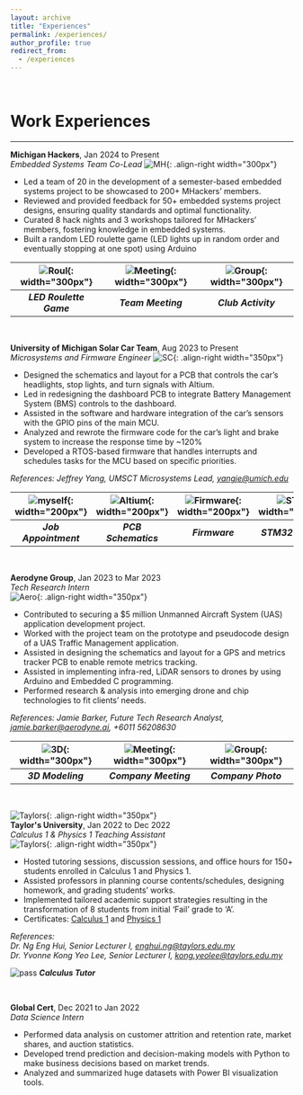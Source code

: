 ```yaml
---
layout: archive
title: "Experiences"
permalink: /experiences/
author_profile: true
redirect_from:
  - /experiences
---
```


&nbsp;
&nbsp;

Work Experiences
======

------------------------------- 

**Michigan Hackers**, Jan 2024 to Present  
*Embedded Systems Team Co-Lead* 
![MH](/images/mhackers.jpg){: .align-right width="300px"} 
- Led a team of 20 in the development of a semester-based embedded systems project to be showcased to 200+ MHackers’ members.
- Reviewed and provided feedback for 50+ embedded systems project designs, ensuring quality standards and optimal functionality.
- Curated 8 hack nights and 3 workshops tailored for MHackers’ members, fostering knowledge in embedded systems.
- Built a random LED roulette game (LED lights up in random order and eventually stopping at one spot) using Arduino 

|  ![Roul](/images/roulette.jpg){: width="300px"} |  ![Meeting](/images/mhmeeting.jpg){: width="300px"}|  ![Group](/images/mass.jpeg){: width="300px"}  |
|:-----------------------:|:-----------------------:|:-----------------------:|
| ***LED Roulette Game*** | ***Team Meeting*** | ***Club Activity*** | 

&nbsp;
&nbsp; 

**University of Michigan Solar Car Team**, Aug 2023 to Present  
*Microsystems and Firmware Engineer* 
![SC](/images/sclogo.png){: .align-right width="350px"} 
- Designed the schematics and layout for a PCB that controls the car’s headlights, stop lights, and turn signals with Altium.
- Led in redesigning the dashboard PCB to integrate Battery Management System (BMS) controls to the dashboard. 
- Assisted in the software and hardware integration of the car’s sensors with the GPIO pins of the main MCU.
- Analyzed and rewrote the firmware code for the car’s light and brake system to increase the response time by ~120%
- Developed a RTOS-based firmware that handles interrupts and schedules tasks for the MCU based on specific priorities.  

*References: Jeffrey Yang, UMSCT Microsystems Lead, yangje@umich.edu*

|  ![myself](/images/myself.JPG){: width="200px"} |  ![Altium](/images/altium.jpg){: width="200px"}|  ![Firmware](/images/firmware.jpg){: width="200px"}  | ![STM](/images/stm.jpg){: width="200px"} |
|:-----------------------:|:-----------------------:|:-----------------------:|:-----------------------:|
| ***Job Appointment*** | ***PCB Schematics*** | ***Firmware*** | ***STM32 Testing*** |

&nbsp;
&nbsp; 
  
**Aerodyne Group**, Jan 2023 to Mar 2023  
*Tech Research Intern*  
![Aero](/images/aerodyne.jpg){: .align-right width="350px"}  
- Contributed to securing a $5 million Unmanned Aircraft System (UAS) application development project.
- Worked with the project team on the prototype and pseudocode design of a UAS Traffic Management application.
- Assisted in designing the schematics and layout for a GPS and metrics tracker PCB to enable remote metrics tracking.
- Assisted in implementing infra-red, LiDAR sensors to drones by using Arduino and Embedded C programming.
- Performed research & analysis into emerging drone and chip technologies to fit clients’ needs. 

*References: Jamie Barker, Future Tech Research Analyst, jamie.barker@aerodyne.ai, +6011 56208630*
  
|  ![3D](/images/3dmodel.jpg){: width="300px"} |  ![Meeting](/images/meeting.jpeg){: width="300px"}|  ![Group](/images/group.jpg){: width="300px"}  |
|:-----------------------:|:-----------------------:|:-----------------------:|
| ***3D Modeling*** | ***Company Meeting*** | ***Company Photo*** | 

&nbsp;
&nbsp;

![Taylors](/images/taylors.png){: .align-right width="350px"}  
**Taylor's University**, Jan 2022 to Dec 2022  
*Calculus 1 & Physics 1 Teaching Assistant*  
![Taylors](/images/taylors.png){: .align-right width="350px"} 
- Hosted tutoring sessions, discussion sessions, and office hours for 150+ students enrolled in Calculus 1 and Physics 1.
- Assisted professors in planning course contents/schedules, designing homework, and grading students’ works.   
- Implemented tailored academic support strategies resulting in the transformation of 8 students from initial ‘Fail’ grade to ‘A’.
- Certificates: [Calculus 1](/files/Cal1.pdf) and [Physics 1](/files/Physics1.pdf) 

*References:*  
*Dr. Ng Eng Hui, Senior Lecturer I, enghui.ng@taylors.edu.my*  
*Dr. Yvonne Kong Yeo Lee, Senior Lecturer I, kong.yeolee@taylors.edu.my*  

![pass](/images/pass.jpg)
***Calculus Tutor***

&nbsp;
&nbsp;

**Global Cert**, Dec 2021 to Jan 2022  
*Data Science Intern*  
- Performed data analysis on customer attrition and retention rate, market shares, and auction statistics. 
- Developed trend prediction and decision-making models with Python to make business decisions based on market trends. 
- Analyzed and summarized huge datasets with Power BI visualization tools. 

&nbsp;
&nbsp;


